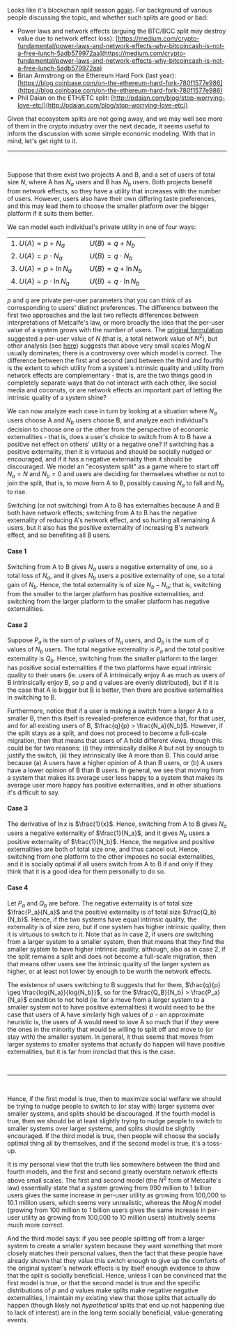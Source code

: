 [category]: <> (General,Blockchains,Philosophy,Economics)
[date]: <> (2017/07/27)
[title]: <> (A Note on Metcalfe's Law, Externalities and Ecosystem Splits)
[pandoc]: <> (--mathjax)

Looks like it's blockchain split season [again](http://bitcoincash.org/). For background of various people discussing the topic, and whether such splits are good or bad:

* Power laws and network effects (arguing the BTC/BCC split may destroy value due to network effect loss): [https://medium.com/crypto-fundamental/power-laws-and-network-effects-why-bitcoincash-is-not-a-free-lunch-5adb579972aa](https://medium.com/crypto-fundamental/power-laws-and-network-effects-why-bitcoincash-is-not-a-free-lunch-5adb579972aa)
* Brian Armstrong on the Ethereum Hard Fork (last year): [https://blog.coinbase.com/on-the-ethereum-hard-fork-780f1577e986](https://blog.coinbase.com/on-the-ethereum-hard-fork-780f1577e986)
* Phil Daian on the ETH/ETC split: [http://pdaian.com/blog/stop-worrying-love-etc/](http://pdaian.com/blog/stop-worrying-love-etc/)

Given that ecosystem splits are not going away, and we may well see more of them in the crypto industry over the next decade, it seems useful to inform the discussion with some simple economic modeling. With that in mind, let's get right to it.
<br>
<hr />
<br>

Suppose that there exist two projects A and B, and a set of users of total size $N$, where A has $N_a$ users and B has $N_b$ users. Both projects benefit from network effects, so they have a utility that increases with the number of users. However, users also have their own differing taste preferences, and this may lead them to choose the smaller platform over the bigger platform if it suits them better.

We can model each individual's private utility in one of four ways:

|                           |                            |
|---------------------------|----------------------------|
| 1. $U(A) = p + N_a$ | $U(B) = q + N_b$           |
| 2. $U(A) = p \cdot N_a$ | $U(B) = q \cdot N_b$      |
| 3. $U(A) = p + \ln{N_a}$ | $U(B) = q + \ln{N_b}$      |
| 4. $U(A) = p \cdot \ln{N_a}$ &nbsp;&nbsp;&nbsp;&nbsp;&nbsp;&nbsp;| $U(B) = q \cdot \ln{N_b}$ |

$p$ and $q$ are private per-user parameters that you can think of as corresponding to users' distinct preferences. The difference between the first two approaches and the last two reflects differences between interpretations of Metcalfe's law, or more broadly the idea that the per-user value of a system grows with the number of users. The [original formulation](https://en.wikipedia.org/wiki/Metcalfe%27s_law) suggested a per-user value of $N$ (that is, a total network value of $N^{2}$), but other analysis (see [here](http://spectrum.ieee.org/computing/networks/metcalfes-law-is-wrong)) suggests that above very small scales $N\log{N}$ usually dominates; there is a controversy over which model is correct. The difference between the first and second (and between the third and fourth) is the extent to which utility from a system's intrinsic quality and utility from network effects are complementary - that is, are the two things good in completely separate ways that do not interact with each other, like social media and coconuts, or are network effects an important part of letting the intrinsic quality of a system shine?

We can now analyze each case in turn by looking at a situation where $N_a$ users choose A and $N_b$ users choose B, and analyze each individual's decision to choose one or the other from the perspective of economic externalities - that is, does a user's choice to switch from A to B have a positive net effect on others' utility or a negative one? If switching has a positive externality, then it is virtuous and should be socially nudged or encouraged, and if it has a negative externality then it should be discouraged. We model an "ecosystem split" as a game where to start off $N_a = N$ and $N_b = 0$ and users are deciding for themselves whether or not to join the split, that is, to move from A to B, possibly causing $N_a$ to fall and $N_b$ to rise.

Switching (or not switching) from A to B has externalties because A and B both have network effects; switching from A to B has the negative externality of reducing A's network effect, and so hurting all remaining A users, but it also has the positive externality of increasing B's network effect, and so benefiting all B users.

#### Case 1

Switching from A to B gives $N_a$ users a negative externality of one, so a total loss of $N_a$, and it gives $N_b$ users a positive externality of one, so a total gain of $N_b$. Hence, the total externality is of size $N_b - N_a$; that is, switching from the smaller to the larger platform has positive externalities, and switching from the larger platform to the smaller platform has negative externalities.

#### Case 2

Suppose $P_a$ is the sum of $p$ values of $N_a$ users, and $Q_b$ is the sum of $q$ values of $N_b$ users. The total negative externality is $P_a$ and the total positive externality is $Q_b$. Hence, switching from the smaller platform to the larger has positive social externalities if the two platforms have equal intrinsic quality to their users (ie. users of A intrinsically enjoy A as much as users of B intrinsically enjoy B, so $p$ and $q$ values are evenly distributed), but if it is the case that A is bigger but B is better, then there are positive externalities in switching to B.

Furthermore, notice that if a user is making a switch from a larger A to a smaller B, then this itself is revealed-preference evidence that, for that user, and for all existing users of B, $\frac{q}{p} > \frac{N_a}{N_b}$. However, if the split stays as a split, and does not proceed to become a full-scale migration, then that means that users of A hold different views, though this could be for two reasons: (i) they intrinsically dislike A but not by enough to justify the switch, (ii) they intrinsically like A more than B. This could arise because (a) A users have a higher opinion of A than B users, or (b) A users have a lower opinion of B than B users. In general, we see that moving from a system that makes its average user less happy to a system that makes its average user more happy has positive externalities, and in other situations it's difficult to say.

#### Case 3

The derivative of $\ln{x}$ is $\frac{1}{x}$. Hence, switching from A to B gives $N_a$ users a negative externality of $\frac{1}{N_a}$, and it gives $N_b$ users a positive externality of $\frac{1}{N_b}$. Hence, the negative and positive externalities are both of total size one, and thus cancel out. Hence, switching from one platform to the other imposes no social externalities, and it is socially optimal if all users switch from A to B if and only if they think that it is a good idea for them personally to do so.

#### Case 4

Let $P_a$ and $Q_b$ are before. The negative externality is of total size $\frac{P_a}{N_a}$ and the positive externality is of total size $\frac{Q_b}{N_b}$. Hence, if the two systems have equal intrinsic quality, the externality is of size zero, but if one system has higher intrinsic quality, then it is virtuous to switch to it. Note that as in case 2, if users _are_ switching from a larger system to a smaller system, then that means that they find the smaller system to have higher intrinsic quality, although, also as in case 2, if the split remains a split and does not become a full-scale migration, then that means other users see the intrinsic quality of the larger system as higher, or at least not lower by enough to be worth the network effects.

The existence of users switching to B suggests that for them, $\frac{q}{p} \geq \frac{log{N_a}}{log{N_b}}$, so for the $\frac{Q_B}{N_b} > \frac{P_a}{N_a}$ condition to not hold (ie. for a move from a larger system to a smaller system not to have positive externalities) it would need to be the case that users of A have similarly high values of $p$ - an approximate heuristic is, the users of A would need to love A so much that if _they_ were the ones in the minority that would be willing to split off and move to (or stay with) the smaller system. In general, it thus seems that moves from larger systems to smaller systems that actually do happen will have positive externalities, but it is far from ironclad that this is the case.

<br>
<hr />
<br>

Hence, if the first model is true, then to maximize social welfare we should be trying to nudge people to switch to (or stay with) larger systems over smaller systems, and splits should be discouraged. If the fourth model is true, then we should be at least slightly trying to nudge people to switch to smaller systems over larger systems, and splits should be slightly encouraged. If the third model is true, then people will choose the socially optimal thing all by themselves, and if the second model is true, it's a toss-up.

It is my personal view that the truth lies somewhere between the third and fourth models, and the first and second greatly overstate network effects above small scales. The first and second model (the $N^{2}$ form of Metcalfe's law) essentially state that a system growing from 990 million to 1 billion users gives the same increase in per-user utility as growing from 100,000 to 10.1 million users, which seems very unrealistic, whereas the $N\log{N}$ model (growing from 100 million to 1 billion users gives the same increase in per-user utility as growing from 100,000 to 10 million users) intuitively seems much more correct.

And the third model says: if you see people splitting off from a larger system to create a smaller system because they want something that more closely matches their personal values, then the fact that these people have already shown that they value this switch enough to give up the comforts of the original system's network effects is by itself enough evidence to show that the split is socially beneficial. Hence, unless I can be convinced that the first model is true, or that the second model is true and the specific distributions of $p$ and $q$ values make splits make negative negative externalities, I maintain my existing view that those splits that actually do happen (though likely not _hypothetical_ splits that end up not happening due to lack of interest) are in the long term socially beneficial, value-generating events.
